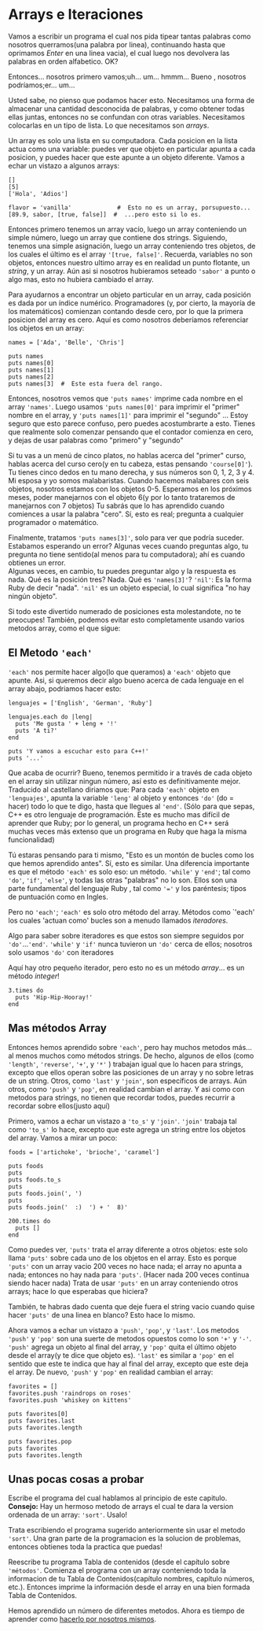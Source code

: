 # Arrays e Iteraciones
  
Vamos a escribir un programa el cual nos pida tipear tantas
palabras como nosotros querramos(una palabra por linea), 
continuando hasta que oprimamos *Enter* en una linea
vacia), el cual luego nos devolvera las palabras en orden 
alfabetico. OK?

Entonces... nosotros primero vamos;uh... um... hmmm...  Bueno
, nosotros podríamos;er...
um... 

Usted sabe, no pienso que podamos hacer esto. Necesitamos una 
forma de almacenar una cantidad desconocida de palabras, y como
obtener todas ellas juntas, entonces no se confundan con otras 
variables. Necesitamos colocarlas en un tipo de lista. Lo que
necesitamos son *arrays*. 

Un array es solo una lista en su computadora. Cada  posicion en 
la lista actua como una variable: puedes ver que objeto en 
particular apunta a cada posicion, y puedes hacer que este apunte
a un objeto diferente. Vamos a echar un vistazo a algunos arrays:

    []
    [5]
    ['Hola', 'Adios']
      
    flavor = 'vanilla'             #  Esto no es un array, porsupuesto...
    [89.9, sabor, [true, false]]  #  ...pero esto si lo es.

Entonces primero tenemos un array vacío, luego un array
conteniendo un simple número, luego un array que contiene
dos strings. Siguiendo, tenemos una simple asignación, luego
un array conteniendo tres objetos, de los cuales el último 
es el array `'[true, false]'`. Recuerda, variables
no son objetos, entonces nuestro ultimo array es en realidad
un punto flotante, un *string*, y un array. Aún asi si
nosotros hubieramos seteado `'sabor'` a punto o algo mas, 
esto no hubiera cambiado el array.

Para ayudarnos a encontrar un objeto particular en un array,
cada posición es dada por un índice numérico. Programadores
(y, por cierto, la mayoría de los matemáticos) comienzan 
contando desde cero, por lo que la primera posicion del array
es cero. Aquí es como nosotros deberíamos referenciar los 
objetos en un array:

    names = ['Ada', 'Belle', 'Chris']

    puts names
    puts names[0]
    puts names[1]
    puts names[2]
    puts names[3]  #  Este esta fuera del rango.

Entonces, nosotros vemos que `'puts names'` imprime
cada nombre en el array `'names'`. Luego usamos
`'puts names[0]'` para imprimir el "primer" nombre en 
el array, y `'puts names[1]'` para imprimir el "segundo"
... Estoy seguro que esto parece confuso, pero puedes 
acostumbrarte a esto. Tienes que realmente solo comenzar 
pensando que el contador comienza en cero, y dejas de usar
palabras como "primero" y "segundo"

Si tu vas a un menú de cinco platos, no hablas acerca del "primer"
curso, hablas acerca del curso cero(y en tu cabeza, estas pensando
`'course[0]'`). Tu tienes cinco dedos en tu mano derecha,
y sus números son 0, 1, 2, 3 y 4. Mi esposa y yo somos malabaristas.
Cuando hacemos malabares con seis objetos, nosotros estamos con 
los objetos 0-5. Esperamos en los próximos meses, poder manejarnos
con el objeto 6(y por lo tanto trataremos de manejarnos con 7 objetos) 
Tu sabrás que lo has aprendido cuando comiences a usar la palabra 
"cero". Sí, esto es real; pregunta a cualquier programador o 
matemático.

Finalmente, tratamos `'puts names[3]'`, solo para ver 
que podría suceder. Estabamos esperando un error? Algunas veces
cuando preguntas algo, tu pregunta no tiene sentido(al menos para
tu computadora); ahí es cuando obtienes un error.      
Algunas veces, en cambio, tu puedes preguntar algo y la 
respuesta es nada. Qué es la posición tres? Nada.
Qué es  `'names[3]'`?  `'nil'`: Es la forma Ruby
de decir "nada". `'nil'`  es un objeto especial, lo cual
significa "no hay ningún objeto".

Si todo este divertido numerado de posiciones esta molestandote,
no te preocupes! También, podemos evitar esto completamente usando
varios metodos array, como el que sigue:

## El Metodo `'each'`

`'each'` nos permite hacer algo(lo que queramos)
a `'each'` objeto que apunte. Asi, si queremos decir algo
bueno acerca de cada lenguaje en el array abajo, podriamos hacer
esto:      

    lenguajes = ['English', 'German', 'Ruby']
      
    lenguajes.each do |leng|
      puts 'Me gusta ' + leng + '!'
      puts 'A ti?'
    end
      
    puts 'Y vamos a escuchar esto para C++!'
    puts '...'

Que acaba de ocurrir? Bueno, tenemos permitido ir a través
de cada objeto en el array sin utilizar ningun número, así 
esto es definitivamente mejor. Traducido al castellano 
diriamos que: Para cada `'each'` objeto en `'lenguajes'`,
 apunta la variable `'leng'` al objeto y entonces `'do'`
(do = hacer) todo lo que te digo, hasta que llegues al `'end'`.
(Sólo para que sepas, C++ es otro lenguaje de programación. Este es 
mucho mas difícil de aprender que Ruby; por lo general, un programa
hecho en C++ será muchas veces más extenso que un programa en Ruby
que haga la misma funcionalidad)

Tú estaras pensando para ti mismo, "Esto es un montón de bucles 
como los que hemos aprendido antes". Sí, esto es similar. 
Una diferencia importante es que el método `'each'` es solo eso:
un método. `'while'` y `'end'`; tal como `'do'`, 
`'if'`, `'else'`, y todas las otras "palabras" no lo son. 
Ellos son una parte fundamental del lenguaje Ruby
, tal como `'='` y los paréntesis; tipos de puntuación como en Ingles.

Pero no  `'each'`; `'each'` es solo otro método del array.
Métodos como `'each' los cuales 'actuan como' bucles son a menudo
llamados *iteradores*.

Algo para saber sobre iteradores es que estos son siempre seguidos por 
`'do'`...`'end'`. 
`'while'` y `'if'` nunca tuvieron un `'do'` cerca de ellos;
nosotros solo usamos `'do'` con iteradores

Aquí hay otro pequeño iterador, pero esto no es un método *array*... es un método
*integer*!

    3.times do
      puts 'Hip-Hip-Hooray!'
    end

## Mas métodos Array

Entonces hemos aprendido sobre `'each'`, pero hay muchos metodos
más... al menos muchos como métodos strings. De hecho, algunos de ellos
(como `'length'`, `'reverse'`, `'+'`, y `'*'` )
trabajan igual que lo hacen para strings, excepto que ellos operan sobre
las posiciones de un array y no sobre letras de un string. Otros, como
`'last'` y `'join'`, son específicos de arrays. Aún otros, 
como `'push'` y `'pop'`, en realidad cambian el array. Y
asi como con metodos para strings, no tienen que recordar todos, puedes
recurrir a recordar sobre ellos(justo aquí)

Primero, vamos a echar un vistazo a `'to_s'` y `'join'`.
`'join'` trabaja tal como `'to_s'` lo hace, excepto que 
este agrega un string entre los objetos del array.
Vamos a mirar un poco:

    foods = ['artichoke', 'brioche', 'caramel']
      
    puts foods
    puts
    puts foods.to_s
    puts
    puts foods.join(', ')
    puts
    puts foods.join('  :)  ') + '  8)'
      
    200.times do
      puts []
    end

Como puedes ver, `'puts'` trata el array diferente  a otros objetos: 
este solo llama `'puts'` sobre cada uno de los objetos en el array. 
Esto es porque `'puts'` con un array vacio 200 veces no hace nada; el 
array no apunta a nada; entonces no hay nada para `'puts'`. (Hacer nada
200 veces continua siendo hacer nada)
Trata de usar `'puts'` en un array conteniendo otros arrays; hace lo 
que esperabas que hiciera?

También, te habras dado cuenta que deje fuera el string vacio cuando quise 
hacer `'puts'` de una linea en blanco? Esto hace lo mismo.

Ahora vamos a echar un vistazo a `'push'`, `'pop'`, y  `'last'`.
Los metodos `'push'` y `'pop'` son una suerte de metodos opuestos como
lo son `'+'` y `'-'`. `'push'` agrega un objeto al final del array,
y `'pop'` quita el último objeto desde el array(y te dice que objeto es). 
`'last'` es similar a `'pop'` en el sentido que este te indica que hay al final 
del array, excepto que este deja el array. De nuevo, `'push'` y `'pop'`
en realidad cambian el array:

    favorites = []
    favorites.push 'raindrops on roses'
    favorites.push 'whiskey on kittens'
      
    puts favorites[0]
    puts favorites.last
    puts favorites.length
      
    puts favorites.pop
    puts favorites
    puts favorites.length

## Unas pocas cosas a probar

Escribe el programa del cual hablamos al principio de este capitulo.
**Consejo:**  Hay un hermoso metodo de arrays el cual te dara la 
version ordenada de un array: `'sort'`. Usalo!

Trata escribiendo el programa sugerido anteriormente sin usar
el metodo `'sort'`.  Una gran parte de la programacion es la solucion de
problemas, entonces obtienes toda la practica que puedas!

Reescribe tu programa Tabla de contenidos (desde el capítulo sobre `'métodos'`.
Comienza el programa con un array conteniendo toda la informacion de tu Tabla de Contenidos(capítulo nombres, 
capítulo números, etc.). Entonces imprime la información desde el array en una bien formada Tabla de Contenidos.

Hemos aprendido un número de diferentes metodos.
Ahora es tiempo de aprender como 
<a href="https://github.com/rubyperu/aprende_a_programar/blob/master/capitulos/08_metodos_propios.markdown">
hacerlo por nosotros mismos</a>.
